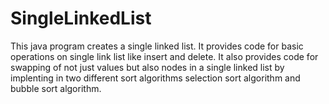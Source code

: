 # SingleLinkedList
This java program creates a single linked list.
It provides code for basic operations on single link list like insert and delete.
It also provides code for swapping of not just values but also nodes in a single linked list by implenting in two different sort algorithms
selection sort algorithm and bubble sort algorithm.
